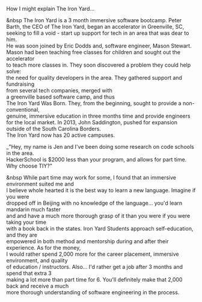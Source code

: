 How I might explain The Iron Yard...

&nbsp The Iron Yard is a 3 month immersive software bootcamp.
Peter Barth, the CEO of The Iron Yard, began an accelerator in Greenville, SC, <br> 
seeking to fill a void - start up support for tech in an area that was dear to him. <br> 
He was soon joined by Eric Dodds and, software engineer, Mason Stewart. <br> 
Mason had been teaching free classes for children and sought out the accelerator <br> 
to teach more classes in. They soon discovered a problem they could help solve: <br> 
the need for quality developers in the area. They gathered support and fundraising <br> 
from several tech companies, merged with <br> a greenville based software camp, and thus <br>
The Iron Yard Was Born. They, from the beginning, sought to provide a non-conventional, <br> 
genuine, immersive education in three months time and provide engineers for the local market. 
In 2013, John Saddington, pushed for expansion outside of the South Carolina Borders. <br>
The Iron Yard now has 20 active campuses.

_"Hey, my name is Jen and I've been doing some research on code schools in the area. <br> 
HackerSchool is $2000 less than your program, and allows for part time. Why choose TIY?"

&nbsp While part time may work for some, I found that an immersive environment suited me and <br>
I believe whole hearted it is the best way to learn a new language. Imagine if you were <br>
dropped off in Beijing with no knowledge of the language... you'd learn mandarin much faster <br>
and and have a much more thorough grasp of it than you were if you were taking your time <br> 
with a book back in the states. Iron Yard Students approach self-education, and they are <br>
empowered in both method and mentorship during and after their experience. As for the money, <br>
I would rather spend 2,000 more for the career placement, immersive environment, and quality <br>
of education / instructors. Also... I'd rather get a job after 3 months and spend that extra 3 <br>
making a lot more than part time for 6. You'll definitely make that 2,000 back and receive a much <br>
more thorough understanding of software engineering in the process.


